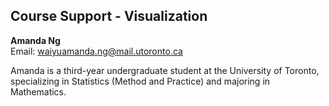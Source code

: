 ## Course Support - Visualization

**Amanda Ng**  
Email: waiyuamanda.ng@mail.utoronto.ca  

Amanda is a third-year undergraduate student at the University of Toronto, specializing in Statistics (Method and Practice) and majoring in Mathematics.